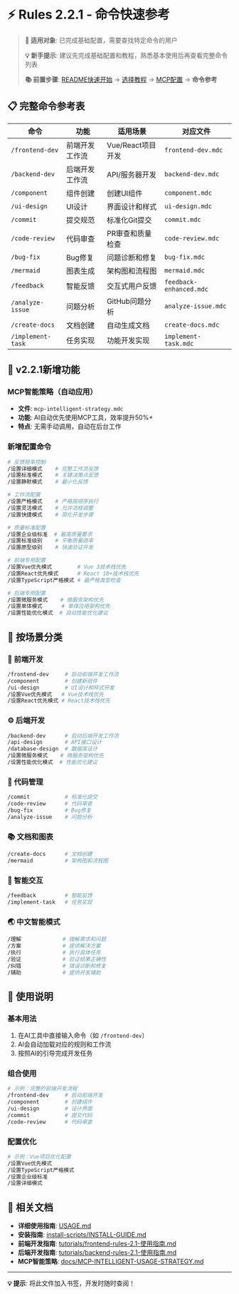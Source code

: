 # ⚡ Rules 2.2.1 - 命令快速参考

> **🎯 适用对象**: 已完成基础配置，需要查找特定命令的用户
>
> **💡 新手提示**: 建议先完成基础配置和教程，熟悉基本使用后再查看完整命令列表
>
> **📚 前置步骤**: [README快速开始](README.md) → [选择教程](tutorials/) → [MCP配置](docs/MCP-QUICK-START-GUIDE.md) → **命令参考**

## 📋 完整命令参考表

| 命令 | 功能 | 适用场景 | 对应文件 |
|------|------|----------|----------|
| `/frontend-dev` | 前端开发工作流 | Vue/React项目开发 | `frontend-dev.mdc` |
| `/backend-dev` | 后端开发工作流 | API/服务器开发 | `backend-dev.mdc` |
| `/component` | 组件创建 | 创建UI组件 | `component.mdc` |
| `/ui-design` | UI设计 | 界面设计和样式 | `ui-design.mdc` |
| `/commit` | 提交规范 | 标准化Git提交 | `commit.mdc` |
| `/code-review` | 代码审查 | PR审查和质量检查 | `code-review.mdc` |
| `/bug-fix` | Bug修复 | 问题诊断和修复 | `bug-fix.mdc` |
| `/mermaid` | 图表生成 | 架构图和流程图 | `mermaid.mdc` |
| `/feedback` | 智能反馈 | 交互式用户反馈 | `feedback-enhanced.mdc` |
| `/analyze-issue` | 问题分析 | GitHub问题分析 | `analyze-issue.mdc` |
| `/create-docs` | 文档创建 | 自动生成文档 | `create-docs.mdc` |
| `/implement-task` | 任务实现 | 功能开发实现 | `implement-task.mdc` |

## 🧠 v2.2.1新增功能

### MCP智能策略（自动应用）
- **文件**: `mcp-intelligent-strategy.mdc`
- **功能**: AI自动优先使用MCP工具，效率提升50%+
- **特点**: 无需手动调用，自动在后台工作

### 新增配置命令
```bash
# 反馈频率控制
/设置详细模式    # 完整工作流反馈
/设置标准模式    # 关键决策点反馈  
/设置静默模式    # 最小化反馈

# 工作流配置
/设置严格模式    # 严格按顺序执行
/设置灵活模式    # 允许流程调整
/设置快捷模式    # 简化开发步骤

# 质量标准配置
/设置企业级标准  # 最高质量要求
/设置标准级别    # 平衡质量效率
/设置原型级别    # 快速验证开发

# 前端专用配置
/设置Vue优先模式        # Vue 3技术栈优先
/设置React优先模式      # React 18+技术栈优先
/设置TypeScript严格模式 # 最严格类型检查

# 后端专用配置
/设置微服务模式    # 微服务架构优先
/设置单体模式      # 单体应用架构优先
/设置性能优化模式  # 自动性能优化建议
```

## 🎯 按场景分类

### 🎨 前端开发
```bash
/frontend-dev     # 启动前端开发工作流
/component        # 创建新组件
/ui-design        # UI设计和样式开发
/设置Vue优先模式   # Vue技术栈优先
/设置React优先模式 # React技术栈优先
```

### ⚙️ 后端开发
```bash
/backend-dev      # 启动后端开发工作流
/api-design       # API接口设计
/database-design  # 数据库设计
/设置微服务模式    # 微服务架构优先
/设置性能优化模式  # 性能优化建议
```

### 🔧 代码管理
```bash
/commit           # 标准化提交
/code-review      # 代码审查
/bug-fix          # Bug修复
/analyze-issue    # 问题分析
```

### 📚 文档和图表
```bash
/create-docs      # 文档创建
/mermaid          # 架构图和流程图
```

### 🤖 智能交互
```bash
/feedback         # 智能反馈
/implement-task   # 任务实现
```

### 🌏 中文智能模式
```bash
/理解             # 理解需求和问题
/方案             # 提供解决方案
/执行             # 执行具体任务
/验证             # 验证结果正确性
/纠错             # 错误诊断和修复
/辅助             # 提供开发辅助
```

## 📖 使用说明

### 基本用法
1. 在AI工具中直接输入命令（如 `/frontend-dev`）
2. AI会自动加载对应的规则和工作流
3. 按照AI的引导完成开发任务

### 组合使用
```bash
# 示例：完整的前端开发流程
/frontend-dev     # 启动前端开发
/component        # 创建组件
/ui-design        # 设计界面
/commit           # 提交代码
/code-review      # 代码审查
```

### 配置优化
```bash
# 示例：Vue项目优化配置
/设置Vue优先模式
/设置TypeScript严格模式
/设置企业级标准
/设置详细模式
```

## 🔗 相关文档

- **详细使用指南**: [USAGE.md](USAGE.md)
- **安装指南**: [install-scripts/INSTALL-GUIDE.md](install-scripts/INSTALL-GUIDE.md)
- **前端开发指南**: [tutorials/frontend-rules-2.1-使用指南.md](tutorials/frontend-rules-2.1-使用指南.md)
- **后端开发指南**: [tutorials/backend-rules-2.1-使用指南.md](tutorials/backend-rules-2.1-使用指南.md)
- **MCP智能策略**: [docs/MCP-INTELLIGENT-USAGE-STRATEGY.md](docs/MCP-INTELLIGENT-USAGE-STRATEGY.md)

---

**💡 提示**: 将此文件加入书签，开发时随时查阅！
